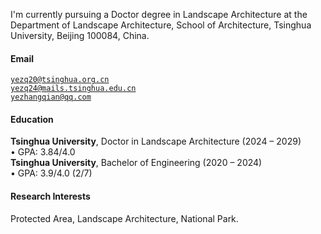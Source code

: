 
I'm currently pursuing a Doctor degree in Landscape Architecture at the Department of Landscape Architecture, School  of Architecture, Tsinghua University, Beijing 100084, China.

#### Email  
<code>yezq20@tsinghua.org.cn</code>   
<code>yezq24@mails.tsinghua.edu.cn</code>  
<code>yezhangqian@qq.com</code>


#### Education  
**Tsinghua University**, Doctor in Landscape Architecture (2024 – 2029)  
• GPA: 3.84/4.0   
**Tsinghua University**, Bachelor of Engineering (2020 – 2024)  
• GPA: 3.9/4.0 (2/7)

#### Research Interests  
Protected Area, Landscape Architecture, National Park.